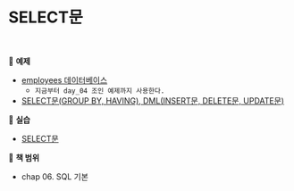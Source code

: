 # SELECT문

<br>

:milky_way: **예제**
- [employees 데이터베이스](./employees_db) 
    - `지금부터 day_04 조인 예제까지 사용한다.`
- [SELECT문(GROUP BY, HAVING), DML(INSERT문, DELETE문, UPDATE문)](./day_02.sql)

:milky_way: **실습**
- [SELECT문](./day_02_practice.sql)

:milky_way: **책 범위**
- chap 06. SQL 기본